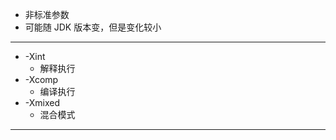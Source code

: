 * 非标准参数
* 可能随 JDK 版本变，但是变化较小

---

* -Xint
    * 解释执行
* -Xcomp
    * 编译执行
* -Xmixed
    * 混合模式

---
